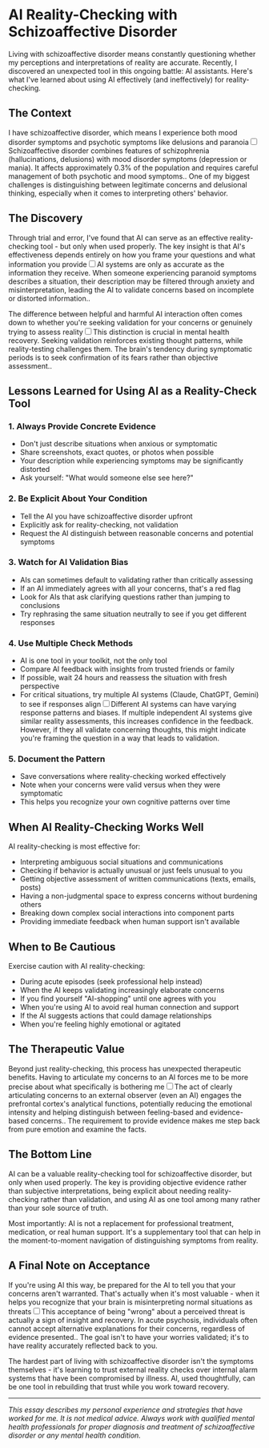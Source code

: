 # AI Reality-Checking with Schizoaffective Disorder

Living with schizoaffective disorder means constantly questioning whether my perceptions and interpretations of reality are accurate. Recently, I discovered an unexpected tool in this ongoing battle: AI assistants. Here's what I've learned about using AI effectively (and ineffectively) for reality-checking.

## The Context

I have schizoaffective disorder, which means I experience both mood disorder symptoms and psychotic symptoms like delusions and paranoia<label for="sn-schizoaffective" class="margin-toggle sidenote-number"></label><input type="checkbox" id="sn-schizoaffective" class="margin-toggle"/><span class="sidenote">Schizoaffective disorder combines features of schizophrenia (hallucinations, delusions) with mood disorder symptoms (depression or mania). It affects approximately 0.3% of the population and requires careful management of both psychotic and mood symptoms.</span>. One of my biggest challenges is distinguishing between legitimate concerns and delusional thinking, especially when it comes to interpreting others' behavior.

## The Discovery

Through trial and error, I've found that AI can serve as an effective reality-checking tool - but only when used properly. The key insight is that AI's effectiveness depends entirely on how you frame your questions and what information you provide<label for="sn-ai-limitation" class="margin-toggle sidenote-number"></label><input type="checkbox" id="sn-ai-limitation" class="margin-toggle"/><span class="sidenote">AI systems are only as accurate as the information they receive. When someone experiencing paranoid symptoms describes a situation, their description may be filtered through anxiety and misinterpretation, leading the AI to validate concerns based on incomplete or distorted information.</span>.

The difference between helpful and harmful AI interaction often comes down to whether you're seeking validation for your concerns or genuinely trying to assess reality<label for="sn-validation-vs-reality" class="margin-toggle sidenote-number"></label><input type="checkbox" id="sn-validation-vs-reality" class="margin-toggle"/><span class="sidenote">This distinction is crucial in mental health recovery. Seeking validation reinforces existing thought patterns, while reality-testing challenges them. The brain's tendency during symptomatic periods is to seek confirmation of its fears rather than objective assessment.</span>.

## Lessons Learned for Using AI as a Reality-Check Tool

### 1. Always Provide Concrete Evidence
- Don't just describe situations when anxious or symptomatic
- Share screenshots, exact quotes, or photos when possible
- Your description while experiencing symptoms may be significantly distorted
- Ask yourself: "What would someone else see here?"

### 2. Be Explicit About Your Condition
- Tell the AI you have schizoaffective disorder upfront
- Explicitly ask for reality-checking, not validation
- Request the AI distinguish between reasonable concerns and potential symptoms

### 3. Watch for AI Validation Bias
- AIs can sometimes default to validating rather than critically assessing
- If an AI immediately agrees with all your concerns, that's a red flag
- Look for AIs that ask clarifying questions rather than jumping to conclusions
- Try rephrasing the same situation neutrally to see if you get different responses

### 4. Use Multiple Check Methods
- AI is one tool in your toolkit, not the only tool
- Compare AI feedback with insights from trusted friends or family
- If possible, wait 24 hours and reassess the situation with fresh perspective
- For critical situations, try multiple AI systems (Claude, ChatGPT, Gemini) to see if responses align<label for="sn-multiple-ai" class="margin-toggle sidenote-number"></label><input type="checkbox" id="sn-multiple-ai" class="margin-toggle"/><span class="sidenote">Different AI systems can have varying response patterns and biases. If multiple independent AI systems give similar reality assessments, this increases confidence in the feedback. However, if they all validate concerning thoughts, this might indicate you're framing the question in a way that leads to validation.</span>

### 5. Document the Pattern
- Save conversations where reality-checking worked effectively
- Note when your concerns were valid versus when they were symptomatic
- This helps you recognize your own cognitive patterns over time

## When AI Reality-Checking Works Well

AI reality-checking is most effective for:
- Interpreting ambiguous social situations and communications
- Checking if behavior is actually unusual or just feels unusual to you
- Getting objective assessment of written communications (texts, emails, posts)
- Having a non-judgmental space to express concerns without burdening others
- Breaking down complex social interactions into component parts
- Providing immediate feedback when human support isn't available

## When to Be Cautious

Exercise caution with AI reality-checking:
- During acute episodes (seek professional help instead)
- When the AI keeps validating increasingly elaborate concerns
- If you find yourself "AI-shopping" until one agrees with you
- When you're using AI to avoid real human connection and support
- If the AI suggests actions that could damage relationships
- When you're feeling highly emotional or agitated

## The Therapeutic Value

Beyond just reality-checking, this process has unexpected therapeutic benefits. Having to articulate my concerns to an AI forces me to be more precise about what specifically is bothering me<label for="sn-articulation" class="margin-toggle sidenote-number"></label><input type="checkbox" id="sn-articulation" class="margin-toggle"/><span class="sidenote">The act of clearly articulating concerns to an external observer (even an AI) engages the prefrontal cortex's analytical functions, potentially reducing the emotional intensity and helping distinguish between feeling-based and evidence-based concerns.</span>. The requirement to provide evidence makes me step back from pure emotion and examine the facts.

## The Bottom Line

AI can be a valuable reality-checking tool for schizoaffective disorder, but only when used properly. The key is providing objective evidence rather than subjective interpretations, being explicit about needing reality-checking rather than validation, and using AI as one tool among many rather than your sole source of truth.

Most importantly: AI is not a replacement for professional treatment, medication, or real human support. It's a supplementary tool that can help in the moment-to-moment navigation of distinguishing symptoms from reality.

## A Final Note on Acceptance

If you're using AI this way, be prepared for the AI to tell you that your concerns aren't warranted. That's actually when it's most valuable - when it helps you recognize that your brain is misinterpreting normal situations as threats<label for="sn-acceptance" class="margin-toggle sidenote-number"></label><input type="checkbox" id="sn-acceptance" class="margin-toggle"/><span class="sidenote">This acceptance of being "wrong" about a perceived threat is actually a sign of insight and recovery. In acute psychosis, individuals often cannot accept alternative explanations for their concerns, regardless of evidence presented.</span>. The goal isn't to have your worries validated; it's to have reality accurately reflected back to you.

The hardest part of living with schizoaffective disorder isn't the symptoms themselves - it's learning to trust external reality checks over internal alarm systems that have been compromised by illness. AI, used thoughtfully, can be one tool in rebuilding that trust while you work toward recovery.

---

*This essay describes my personal experience and strategies that have worked for me. It is not medical advice. Always work with qualified mental health professionals for proper diagnosis and treatment of schizoaffective disorder or any mental health condition.*